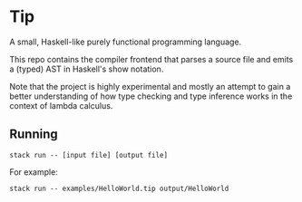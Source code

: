 # Tip
A small, Haskell-like purely functional programming language.

This repo contains the compiler frontend that parses a source file and emits a (typed) AST in Haskell's show notation.

Note that the project is highly experimental and mostly an attempt to gain a better understanding of how type checking and type inference works in the context of lambda calculus.

## Running
`stack run -- [input file] [output file]`

For example:

`stack run -- examples/HelloWorld.tip output/HelloWorld`
